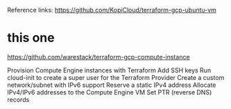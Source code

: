 Reference links: https://github.com/KopiCloud/terraform-gcp-ubuntu-vm
# this one
https://github.com/warestack/terraform-gcp-compute-instance

Provision Compute Engine instances with Terraform
Add SSH keys
Run cloud-init to create a super user for the Terraform Provider
Create a custom network/subnet with IPv6 support
Reserve a static IPv4 address
Allocate IPv4/IPv6 addresses to the Compute Engine VM
Set PTR (reverse DNS) records